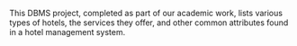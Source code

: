 This DBMS project, completed as part of our academic work, lists various types of hotels, the services they offer, and other common attributes found in a hotel management system.
